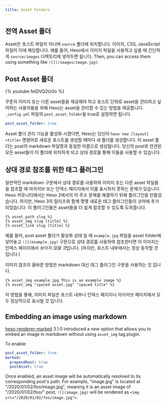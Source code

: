 ```yaml
---
title: Asset Folders
---
```


## 전역 Asset 폴더

Asset은 포스트 파일이 아니며 `source` 폴더에 위치합니다. 이미지, CSS, JavaScript 파일이 이에 해당합니다. 예를 들어, Hexo에서 이미지 파일을 사용하고 싶을 때 간단하게 `source/images` 디렉토리에 넣어두면 됩니다. Then, you can access them using something like `![](/images/image.jpg)`.

## Post Asset 폴더

{% youtube feIDVQ2tz0o %}

꾸준히 이미지 또는 다른 asset들을 제공해야 하고 포스트 단위로 asset을 관리하고 싶어하는 사용자들을 위해 Hexo는 asset을 관리할 수 있는 방법을 제공합니다. `_config.yml` 파일의 `post_asset_folder`을 true로 설정하면 됩니다.

```yaml _config.yml
post_asset_folder: true
```

Asset 폴더 관리 기능을 활성화 시켰다면, Hexo는 당신이 `hexo new [layout] <title>` 명령어로 새로운 포스트를 생성할 때마다 새 폴더를 생성합니다. 이 asset 폴더는 post의 markdown 파일명과 동일한 이름으로 생성됩니다. 당신의 post와 연관된 모든 asset들이 이 폴더에 위치하게 되고 상대 경로를 통해 이들을 사용할 수 있습니다.

## 상대 경로 참조를 위한 태그 플러그인

일반적인 markdown 구문에서 상대 경로를 사용하여 이미지 또는 다른 asset 파일들을 참조할 때 아카이브 또는 인덱스 페이지에서 이를 표시하지 못하는 문제가 있습니다. Hexo 커뮤니티에서는 Hexo 2에서의 이 주소 문제를 해결하기 위해 플러그인을 만들었습니다. 하지만, Hexo 3의 릴리즈와 함께 몇몇 새로운 태그 플러그인들이 코어에 추가되었습니다. 이 플러그인들은 asset들을 더 쉽게 참조할 수 있도록 도와줍니다.

```
{% asset_path slug %}
{% asset_img slug [title] %}
{% asset_link slug [title] %}
```

예를 들어, post asset 폴더가 활성화 상태 일 때 `example.jpg` 파일을 asset folder에 넣어놓고 `![](example.jpg)` 구문으로 상대 경로를 사용하여 참조한다면 이 이미지는 인덱스 페이지에서 *보이지 않을 것*입니다. (하지만, 포스트 내부에서는 정상 동작할 것 입니다.)

이미지 참조의 올바른 방법은 markdown 대신 태그 플러그인 구문을 사용하는 것 입니다.

```
{% asset_img example.jpg This is an example image %}
{% asset_img "spaced asset.jpg" "spaced title" %}
```

이 방법을 통해, 이미지 파일은 포스트 내부나 인덱스 페이지나 아카이브 페이지에서 모두 정상적으로 표시될 것 입니다.

## Embedding an image using markdown

[hexo-renderer-marked](https://github.com/hexojs/hexo-renderer-marked) 3.1.0 introduced a new option that allows you to embed an image in markdown without using `asset_img` tag plugin.

To enable:

```yml _config.yml
post_asset_folder: true
marked:
  prependRoot: true
  postAsset: true
```

Once enabled, an asset image will be automatically resolved to its corresponding post's path. For example, "image.jpg" is located at "/2020/01/02/foo/image.jpg", meaning it is an asset image of "/2020/01/02/foo/" post, `![](image.jpg)` will be rendered as `<img src="/2020/01/02/foo/image.jpg">`.
